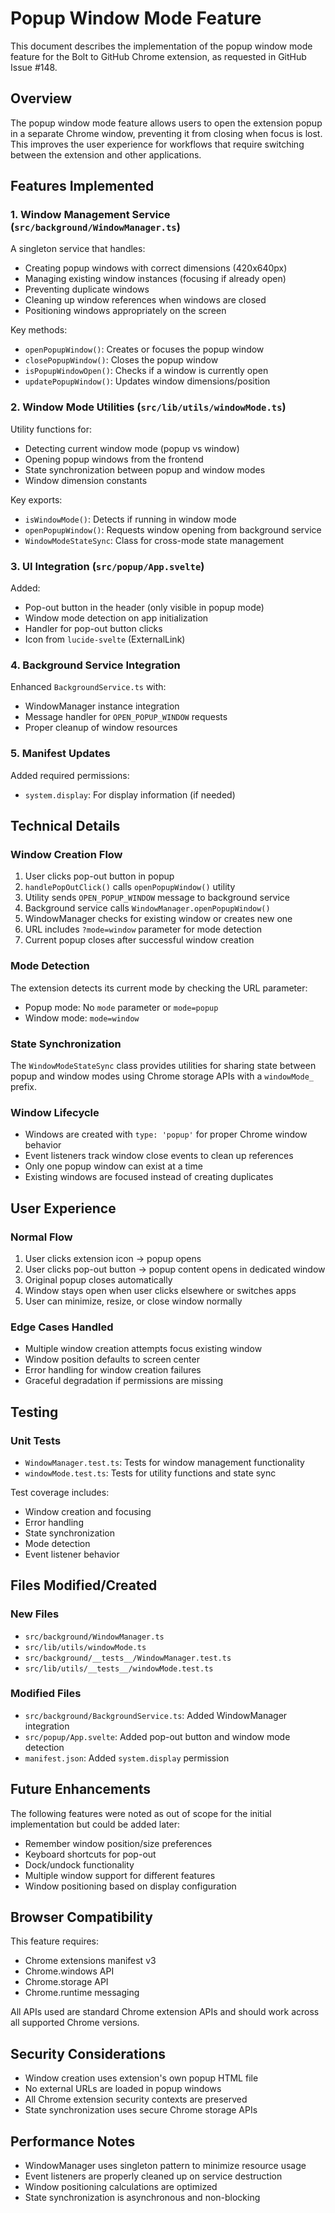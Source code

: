 # Popup Window Mode Feature

This document describes the implementation of the popup window mode feature for the Bolt to GitHub Chrome extension, as requested in GitHub Issue #148.

## Overview

The popup window mode feature allows users to open the extension popup in a separate Chrome window, preventing it from closing when focus is lost. This improves the user experience for workflows that require switching between the extension and other applications.

## Features Implemented

### 1. Window Management Service (`src/background/WindowManager.ts`)

A singleton service that handles:

- Creating popup windows with correct dimensions (420x640px)
- Managing existing window instances (focusing if already open)
- Preventing duplicate windows
- Cleaning up window references when windows are closed
- Positioning windows appropriately on the screen

Key methods:

- `openPopupWindow()`: Creates or focuses the popup window
- `closePopupWindow()`: Closes the popup window
- `isPopupWindowOpen()`: Checks if a window is currently open
- `updatePopupWindow()`: Updates window dimensions/position

### 2. Window Mode Utilities (`src/lib/utils/windowMode.ts`)

Utility functions for:

- Detecting current window mode (popup vs window)
- Opening popup windows from the frontend
- State synchronization between popup and window modes
- Window dimension constants

Key exports:

- `isWindowMode()`: Detects if running in window mode
- `openPopupWindow()`: Requests window opening from background service
- `WindowModeStateSync`: Class for cross-mode state management

### 3. UI Integration (`src/popup/App.svelte`)

Added:

- Pop-out button in the header (only visible in popup mode)
- Window mode detection on app initialization
- Handler for pop-out button clicks
- Icon from `lucide-svelte` (ExternalLink)

### 4. Background Service Integration

Enhanced `BackgroundService.ts` with:

- WindowManager instance integration
- Message handler for `OPEN_POPUP_WINDOW` requests
- Proper cleanup of window resources

### 5. Manifest Updates

Added required permissions:

- `system.display`: For display information (if needed)

## Technical Details

### Window Creation Flow

1. User clicks pop-out button in popup
2. `handlePopOutClick()` calls `openPopupWindow()` utility
3. Utility sends `OPEN_POPUP_WINDOW` message to background service
4. Background service calls `WindowManager.openPopupWindow()`
5. WindowManager checks for existing window or creates new one
6. URL includes `?mode=window` parameter for mode detection
7. Current popup closes after successful window creation

### Mode Detection

The extension detects its current mode by checking the URL parameter:

- Popup mode: No `mode` parameter or `mode=popup`
- Window mode: `mode=window`

### State Synchronization

The `WindowModeStateSync` class provides utilities for sharing state between popup and window modes using Chrome storage APIs with a `windowMode_` prefix.

### Window Lifecycle

- Windows are created with `type: 'popup'` for proper Chrome window behavior
- Event listeners track window close events to clean up references
- Only one popup window can exist at a time
- Existing windows are focused instead of creating duplicates

## User Experience

### Normal Flow

1. User clicks extension icon → popup opens
2. User clicks pop-out button → popup content opens in dedicated window
3. Original popup closes automatically
4. Window stays open when user clicks elsewhere or switches apps
5. User can minimize, resize, or close window normally

### Edge Cases Handled

- Multiple window creation attempts focus existing window
- Window position defaults to screen center
- Error handling for window creation failures
- Graceful degradation if permissions are missing

## Testing

### Unit Tests

- `WindowManager.test.ts`: Tests for window management functionality
- `windowMode.test.ts`: Tests for utility functions and state sync

Test coverage includes:

- Window creation and focusing
- Error handling
- State synchronization
- Mode detection
- Event listener behavior

## Files Modified/Created

### New Files

- `src/background/WindowManager.ts`
- `src/lib/utils/windowMode.ts`
- `src/background/__tests__/WindowManager.test.ts`
- `src/lib/utils/__tests__/windowMode.test.ts`

### Modified Files

- `src/background/BackgroundService.ts`: Added WindowManager integration
- `src/popup/App.svelte`: Added pop-out button and window mode detection
- `manifest.json`: Added `system.display` permission

## Future Enhancements

The following features were noted as out of scope for the initial implementation but could be added later:

- Remember window position/size preferences
- Keyboard shortcuts for pop-out
- Dock/undock functionality
- Multiple window support for different features
- Window positioning based on display configuration

## Browser Compatibility

This feature requires:

- Chrome extensions manifest v3
- Chrome.windows API
- Chrome.storage API
- Chrome.runtime messaging

All APIs used are standard Chrome extension APIs and should work across all supported Chrome versions.

## Security Considerations

- Window creation uses extension's own popup HTML file
- No external URLs are loaded in popup windows
- All Chrome extension security contexts are preserved
- State synchronization uses secure Chrome storage APIs

## Performance Notes

- WindowManager uses singleton pattern to minimize resource usage
- Event listeners are properly cleaned up on service destruction
- Window positioning calculations are optimized
- State synchronization is asynchronous and non-blocking
